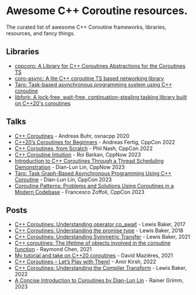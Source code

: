 # Awesome C++ Coroutine resources.
The curated list of awesome C++ Coroutine frameworks, libraries, resources, and fancy things.


## Libraries
- [cppcoro: A Library for C++ Coroutines Abstractions for the Coroutines TS](https://github.com/lewissbaker/cppcoro)
- [coro-async: A lite C++ coroutine TS based networking library](https://github.com/arun11299/coro-async)
- [Taro: Task-based asynchronous programming system using C++ coroutine](https://github.com/dian-lun-lin/taro)
- [libfork: A lock-free, wait-free, continuation-stealing tasking library built on C++20's coroutines](https://github.com/ConorWilliams/libfork)

## Talks
- [C++ Coroutines](https://youtu.be/vzC2iRfO_H8) - Andreas Buhr, osnacpp 2020
- [C++20’s Coroutines for Beginners](https://youtu.be/8sEe-4tig_A) - Andreas Fertig, CppCon 2022
- [C++ Coroutines, from Scratch](https://youtu.be/EGqz7vmoKco) - Phil Nash, CppCon 2022
- [C++ Coroutine Intuition](https://youtu.be/NNqVt73OsfI) - Roi Barkan, CppNow 2023
- [Introduction to C++ Coroutines Through a Thread Scheduling Demonstration](https://youtu.be/kIPzED3VD3w) - Dian-Lun Lin, CppNow 2023
- [Taro: Task Graph-Based Asynchronous Programming Using C++ Coroutine](https://youtu.be/UCejPLSCaoI) - Dian-Lun Lin, CppCon 2023
- [Coroutine Patterns: Problems and Solutions Using Coroutines in a Modern Codebase](https://youtu.be/Iqrd9vsLrak) - Francesco Zoffoli, CppCon 2023

## Posts
- [C++ Coroutines: Understanding operator co_await](https://lewissbaker.github.io/2017/11/17/understanding-operator-co-await) - Lewis Baker, 2017
- [C++ Coroutines: Understanding the promise type](https://lewissbaker.github.io/2018/09/05/understanding-the-promise-type) - Lewis Baker, 2018
- [C++ Coroutines: Understanding Symmetric Transfer](https://lewissbaker.github.io/2020/05/11/understanding_symmetric_transfer) - Lewis Baker, 2021
- [C++ coroutines: The lifetime of objects involved in the coroutine function](https://devblogs.microsoft.com/oldnewthing/20210412-00/?p=105078) - Raymond Chen, 2021
- [My tutorial and take on C++20 coroutines](https://www.scs.stanford.edu/~dm/blog/c++-coroutines.html) - David Mazières, 2021
- [C++ Coroutines – Let’s Play with Them!](https://www.incredibuild.com/blog/cpp-coroutines-lets-play-with-them) - Amir Kirsh, 2022
- [C++ Coroutines: Understanding the Compiler Transform](https://lewissbaker.github.io/2022/08/27/understanding-the-compiler-transform) - Lewis Baker, 2022
- [A Concise Introduction to Coroutines by Dian-Lun Lin](https://www.linkedin.com/pulse/concise-introduction-coroutines-dian-lun-li-rainer-grimm-wjqee/?trk=article-ssr-frontend-pulse_more-articles_related-content-card) - Rainer Grimm, 2023


